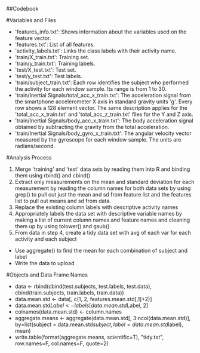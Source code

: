 ##Codebook

#Variables and Files
- 'features_info.txt': Shows information about the variables used on the feature vector.
- 'features.txt': List of all features.
- 'activity_labels.txt': Links the class labels with their activity name.
- 'train/X_train.txt': Training set.
- 'train/y_train.txt': Training labels.
- 'test/X_test.txt': Test set.
- 'test/y_test.txt': Test labels.
- 'train/subject_train.txt': Each row identifies the subject who performed the activity for each window sample. Its range is from 1 to 30. 
- 'train/Inertial Signals/total_acc_x_train.txt': The acceleration signal from the smartphone accelerometer X axis in standard gravity units 'g'. Every row shows a 128 element vector. The same description applies for the 'total_acc_x_train.txt' and 'total_acc_z_train.txt' files for the Y and Z axis. 
- 'train/Inertial Signals/body_acc_x_train.txt': The body acceleration signal obtained by subtracting the gravity from the total acceleration. 
- 'train/Inertial Signals/body_gyro_x_train.txt': The angular velocity vector measured by the gyroscope for each window sample. The units are radians/second. 

#Analysis Process
1. Merge 'training' and 'test' data sets by reading them into R and binding them using rbind() and cbind()
2. Extract only measurements on the mean and standard deviation for each measurement by reading the column names for both data sets by using grep() to pull out just the mean and sd from feature list and the features list to pull out means and sd from data.
3. Replace the existing column labels with descriptive activity names
4. Appropriately labels the data set with descriptive variable names by making a list of current column names and feature names and cleaning them up by using tolower() and gsub().
5. From data in step 4, create a tidy data set with avg of each var for each activity and each subject
  - Use aggregate() to find the mean for each combination of subject and label
  - Write the data to upload
  
#Objects and Data Frame Names
- data <- rbind(cbind(test.subjects, test.labels, test.data),
              cbind(train.subjects, train.labels, train.data))
- data.mean.std <- data[, c(1, 2, features.mean.std[,1]+2)]
- data.mean.std$Label <- labels[data.mean.std$Label, 2]
- colnames(data.mean.std) <- column.names
- aggregate.means <- aggregate(data.mean.std[, 3:ncol(data.mean.std)],
                             by=list(subject = data.mean.std$subject, label = data.mean.std$label),
                             mean)
- write.table(format(aggregate.means, scientific=T), "tidy.txt", row.names=F, col.names=F, quote=2)

